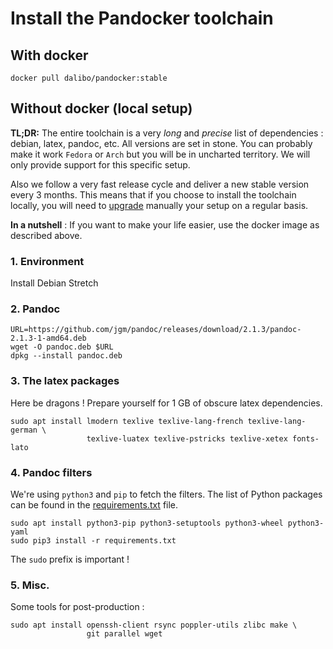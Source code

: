 # Install the Pandocker toolchain

## With docker

```
docker pull dalibo/pandocker:stable
```

## Without docker (local setup)

__TL;DR:__ The entire toolchain is a very _long_ and  _precise_ list of
dependencies : debian, latex, pandoc, etc. All versions are set in stone.
You can probably make it work `Fedora` or `Arch` but you will be in uncharted
territory. We will only provide support for this specific setup.

Also we follow a very fast release cycle and deliver a new stable version every 
3 months. This means that if you choose to install the toolchain locally, you 
will need to [upgrade](UPGRADE.md) manually your setup on a regular basis.

**In a nutshell** : If you want to make your life easier, use the docker image 
as described above.


### 1. Environment

Install Debian Stretch

### 2. Pandoc

```shell
URL=https://github.com/jgm/pandoc/releases/download/2.1.3/pandoc-2.1.3-1-amd64.deb
wget -O pandoc.deb $URL
dpkg --install pandoc.deb
```


### 3. The latex packages

Here be dragons ! Prepare yourself for 1 GB of obscure latex dependencies.

```shell
sudo apt install lmodern texlive texlive-lang-french texlive-lang-german \
                 texlive-luatex texlive-pstricks texlive-xetex fonts-lato
```



### 4. Pandoc filters

We're using `python3` and `pip` to fetch the filters. The list of Python 
packages can be found in the [requirements.txt](requirements.txt) file.

```shell
sudo apt install python3-pip python3-setuptools python3-wheel python3-yaml
sudo pip3 install -r requirements.txt
```

The `sudo` prefix is important !

### 5. Misc.

Some tools for post-production :

```shell
sudo apt install openssh-client rsync poppler-utils zlibc make \
                 git parallel wget
```


